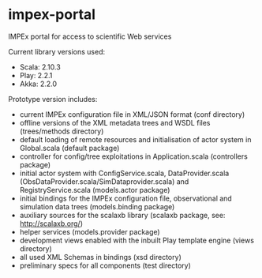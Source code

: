 impex-portal
============

IMPEx portal for access to scientific Web services

Current library versions used:
- Scala: 2.10.3
- Play: 2.2.1
- Akka: 2.2.0

Prototype version includes:
- current IMPEx configuration file in XML/JSON format (conf directory)
- offline versions of the XML metadata trees and WSDL files (trees/methods directory)
- default loading of remote resources and initialisation of actor system in 
  Global.scala (default package)
- controller for config/tree exploitations in Application.scala (controllers package)
- initial actor system with ConfigService.scala, DataProvider.scala 
  (ObsDataProvider.scala/SimDataprovider.scala) and 
  RegistryService.scala (models.actor package)
- initial bindings for the IMPEx configuration file, observational and 
  simulation data trees (models.binding package)
- auxiliary sources for the scalaxb library (scalaxb package, see: http://scalaxb.org/)
- helper services (models.provider package)
- development views enabled with the inbuilt Play template engine (views directory)
- all used XML Schemas in bindings (xsd directory)
- preliminary specs for all components (test directory)
